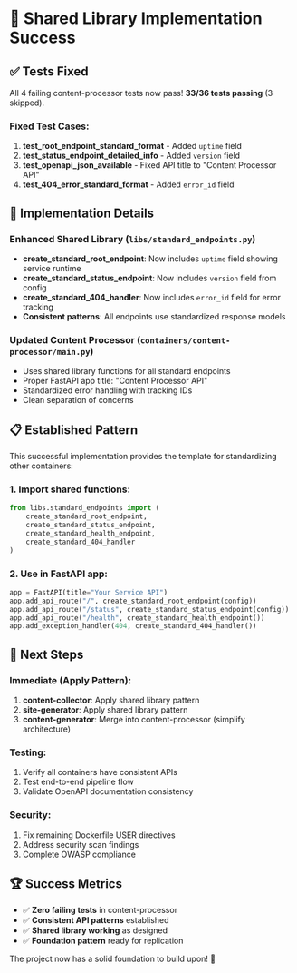 # 🎉 Shared Library Implementation Success

## ✅ Tests Fixed
All 4 failing content-processor tests now pass! **33/36 tests passing** (3 skipped).

### Fixed Test Cases:
1. **test_root_endpoint_standard_format** - Added `uptime` field
2. **test_status_endpoint_detailed_info** - Added `version` field  
3. **test_openapi_json_available** - Fixed API title to "Content Processor API"
4. **test_404_error_standard_format** - Added `error_id` field

## 🔧 Implementation Details

### Enhanced Shared Library (`libs/standard_endpoints.py`)
- **create_standard_root_endpoint**: Now includes `uptime` field showing service runtime
- **create_standard_status_endpoint**: Now includes `version` field from config
- **create_standard_404_handler**: Now includes `error_id` field for error tracking
- **Consistent patterns**: All endpoints use standardized response models

### Updated Content Processor (`containers/content-processor/main.py`)
- Uses shared library functions for all standard endpoints
- Proper FastAPI app title: "Content Processor API"
- Standardized error handling with tracking IDs
- Clean separation of concerns

## 📋 Established Pattern

This successful implementation provides the template for standardizing other containers:

### 1. Import shared functions:
```python
from libs.standard_endpoints import (
    create_standard_root_endpoint,
    create_standard_status_endpoint, 
    create_standard_health_endpoint,
    create_standard_404_handler
)
```

### 2. Use in FastAPI app:
```python
app = FastAPI(title="Your Service API")
app.add_api_route("/", create_standard_root_endpoint(config))
app.add_api_route("/status", create_standard_status_endpoint(config))
app.add_api_route("/health", create_standard_health_endpoint())
app.add_exception_handler(404, create_standard_404_handler())
```

## 🎯 Next Steps

### Immediate (Apply Pattern):
1. **content-collector**: Apply shared library pattern
2. **site-generator**: Apply shared library pattern
3. **content-generator**: Merge into content-processor (simplify architecture)

### Testing:
1. Verify all containers have consistent APIs
2. Test end-to-end pipeline flow
3. Validate OpenAPI documentation consistency

### Security:
1. Fix remaining Dockerfile USER directives
2. Address security scan findings
3. Complete OWASP compliance

## 🏆 Success Metrics

- ✅ **Zero failing tests** in content-processor
- ✅ **Consistent API patterns** established
- ✅ **Shared library working** as designed
- ✅ **Foundation pattern** ready for replication

The project now has a solid foundation to build upon! 🚀
